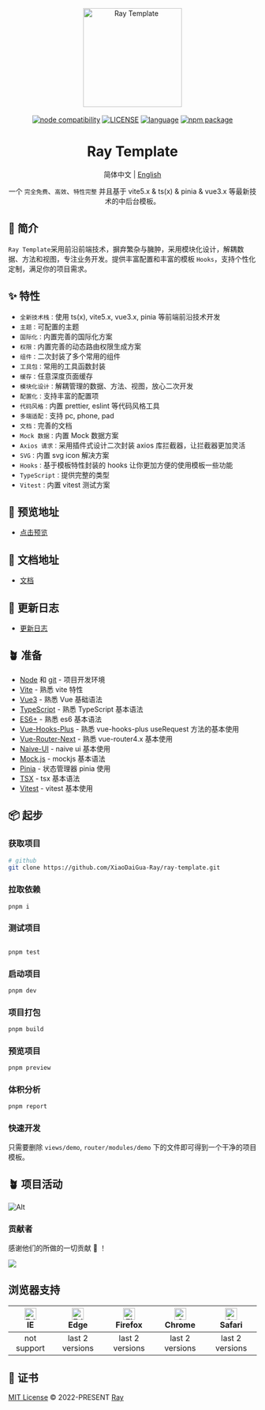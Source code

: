 <div align="center">
  <a href="https://github.com/XiaoDaiGua-Ray/ray-template">
    <img
      alt="Ray Template"
      width="200"
      height="200"
      src="https://avatars.githubusercontent.com/u/51957438?v=4"
    />
  </a>
  <br />
  <br />
  <a href="https://nodejs.org/en/about/previous-releases"><img src="https://img.shields.io/node/v/vite.svg" alt="node compatibility"></a>
  <a href="https://github.com/XiaoDaiGua-Ray/ray-template/blob/main/LICENSE"
    ><img
      src="https://img.shields.io/github/license/XiaoDaiGua-Ray/ray-template"
      alt="LICENSE"
  /></a>
  <a href="#badge"><img src="https://img.shields.io/github/languages/top/XiaoDaiGua-Ray/ray-template" alt="language"></a>
  <a href="https://www.npmjs.com/package/ray-template"><img src="https://img.shields.io/npm/v/ray-template" alt="npm package"></a>
</div>

<div align="center">

# Ray Template

简体中文 | [English](https://github.com/XiaoDaiGua-Ray/ray-template/blob/main/README.md)

一个 `完全免费`、`高效`、`特性完整` 并且基于 vite5.x & ts(x) & pinia & vue3.x 等最新技术的中后台模板。

</div>

## 🌻 简介

`Ray Template`采用前沿前端技术，摒弃繁杂与臃肿，采用模块化设计，解耦数据、方法和视图，专注业务开发。提供丰富配置和丰富的模板 `Hooks`，支持个性化定制，满足你的项目需求。

## ✨ 特性

- `全新技术栈：`使用 ts(x), vite5.x, vue3.x, pinia 等前端前沿技术开发
- `主题：`可配置的主题
- `国际化：`内置完善的国际化方案
- `权限：`内置完善的动态路由权限生成方案
- `组件：`二次封装了多个常用的组件
- `工具包：`常用的工具函数封装
- `缓存：`任意深度页面缓存
- `模块化设计：`解耦管理的数据、方法、视图，放心二次开发
- `配置化：`支持丰富的配置项
- `代码风格：`内置 prettier, eslint 等代码风格工具
- `多端适配：`支持 pc, phone, pad
- `文档：`完善的文档
- `Mock 数据：`内置 Mock 数据方案
- `Axios 请求：`采用插件式设计二次封装 axios 库拦截器，让拦截器更加灵活
- `SVG：`内置 svg icon 解决方案
- `Hooks：`基于模板特性封装的 hooks 让你更加方便的使用模板一些功能
- `TypeScript：`提供完整的类型
- `Vitest：`内置 vitest 测试方案

## 👀 预览地址

- [点击预览](https://xiaodaigua-ray.github.io/ray-template/#/)

## 📌 文档地址

- [文档](https://xiaodaigua-ray.github.io/ray-template-doc/)

## 🔋 更新日志

- [更新日志](https://github.com/XiaoDaiGua-Ray/xiaodaigua-ray.github.io/blob/main/CHANGELOG.md)

## 🪴 准备

- [Node](http://nodejs.org/) 和 [git](https://git-scm.com/) - 项目开发环境
- [Vite](https://vitejs.dev/) - 熟悉 vite 特性
- [Vue3](https://v3.vuejs.org/) - 熟悉 Vue 基础语法
- [TypeScript](https://www.typescriptlang.org/) - 熟悉 TypeScript 基本语法
- [ES6+](http://es6.ruanyifeng.com/) - 熟悉 es6 基本语法
- [Vue-Hooks-Plus](https://inhiblabcore.github.io/docs/hooks/) - 熟悉 vue-hooks-plus useRequest 方法的基本使用
- [Vue-Router-Next](https://next.router.vuejs.org/) - 熟悉 vue-router4.x 基本使用
- [Naive-UI](https://www.naiveui.com) - naive ui 基本使用
- [Mock.js](https://github.com/nuysoft/Mock) - mockjs 基本语法
- [Pinia](https://pinia.vuejs.org/zh/introduction.html) - 状态管理器 pinia 使用
- [TSX](https://github.com/vuejs/babel-plugin-jsx/blob/main/packages/babel-plugin-jsx/README-zh_CN.md) - tsx 基本语法
- [Vitest](https://cn.vitest.dev/guide/) - vitest 基本使用

## 📦 起步

### 获取项目

```sh
# github
git clone https://github.com/XiaoDaiGua-Ray/ray-template.git
```

### 拉取依赖

```sh
pnpm i
```

### 测试项目

```sh

pnpm test
```

### 启动项目

```sh
pnpm dev
```

### 项目打包

```sh
pnpm build
```

### 预览项目

```sh
pnpm preview
```

### 体积分析

```sh
pnpm report
```

### 快速开发

只需要删除 `views/demo`, `router/modules/demo` 下的文件即可得到一个干净的项目模板。

## 🪴 项目活动

![Alt](https://repobeats.axiom.co/api/embed/fab6071297ab281913a42f07a2779b488cfd62b8.svg 'Repobeats analytics image')

### 贡献者

感谢他们的所做的一切贡献 🐝 ！

<a href="https://github.com/XiaoDaiGua-Ray/ray-template/graphs/contributors">
  <img src="https://contrib.rocks/image?repo=XiaoDaiGua-Ray/ray-template" />
</a>

## 浏览器支持

| [<img src="https://raw.githubusercontent.com/alrra/browser-logos/master/src/edge/edge_48x48.png" alt=" Edge" width="24px" height="24px" />](http://godban.github.io/browsers-support-badges/)</br>IE | [<img src="https://raw.githubusercontent.com/alrra/browser-logos/master/src/edge/edge_48x48.png" alt=" Edge" width="24px" height="24px" />](http://godban.github.io/browsers-support-badges/)</br>Edge | [<img src="https://raw.githubusercontent.com/alrra/browser-logos/master/src/firefox/firefox_48x48.png" alt="Firefox" width="24px" height="24px" />](http://godban.github.io/browsers-support-badges/)</br>Firefox | [<img src="https://raw.githubusercontent.com/alrra/browser-logos/master/src/chrome/chrome_48x48.png" alt="Chrome" width="24px" height="24px" />](http://godban.github.io/browsers-support-badges/)</br>Chrome | [<img src="https://raw.githubusercontent.com/alrra/browser-logos/master/src/safari/safari_48x48.png" alt="Safari" width="24px" height="24px" />](http://godban.github.io/browsers-support-badges/)</br>Safari |
| :--------------------------------------------------------------------------------------------------------------------------------------------------------------------------------------------------: | :----------------------------------------------------------------------------------------------------------------------------------------------------------------------------------------------------: | :---------------------------------------------------------------------------------------------------------------------------------------------------------------------------------------------------------------: | :-----------------------------------------------------------------------------------------------------------------------------------------------------------------------------------------------------------: | :-----------------------------------------------------------------------------------------------------------------------------------------------------------------------------------------------------------: |
|                                                                                             not support                                                                                              |                                                                                            last 2 versions                                                                                             |                                                                                                  last 2 versions                                                                                                  |                                                                                                last 2 versions                                                                                                |                                                                                                last 2 versions                                                                                                |

## 📄 证书

[MIT License](https://github.com/XiaoDaiGua-Ray/ray-template/blob/main/LICENSE) © 2022-PRESENT [Ray](https://github.com/XiaoDaiGua-Ray)
